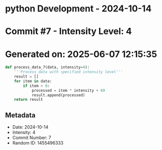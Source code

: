 ﻿# python Development - 2024-10-14
# Commit #7 - Intensity Level: 4
# Generated on: 2025-06-07 12:15:35
```python
def process_data_7(data, intensity=4):
    '''Process data with specified intensity level'''
    result = []
    for item in data:
        if item > 0:
            processed = item * intensity + 69
            result.append(processed)
    return result
```
## Metadata
- Date: 2024-10-14
- Intensity: 4
- Commit Number: 7
- Random ID: 1455496333
